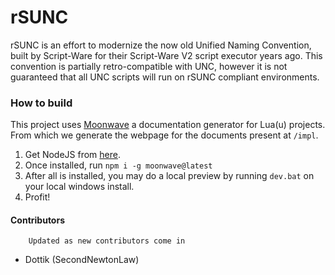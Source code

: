 # rSUNC

rSUNC is an effort to modernize the now old Unified Naming Convention, built by Script-Ware for their Script-Ware V2 script executor years ago. This convention is partially retro-compatible with UNC, however it is not guaranteed that all UNC scripts will run on rSUNC compliant environments.

### How to build

This project uses [Moonwave](https://eryn.io/moonwave/) a documentation generator for Lua(u) projects. From which we generate the webpage for the documents present at `/impl`.

1. Get NodeJS from [here](https://nodejs.org/en).
2. Once installed, run `npm i -g moonwave@latest`
3. After all is installed, you may do a local preview by running `dev.bat` on your local windows install.
4. Profit!

#### Contributors
        Updated as new contributors come in
- Dottik (SecondNewtonLaw)
